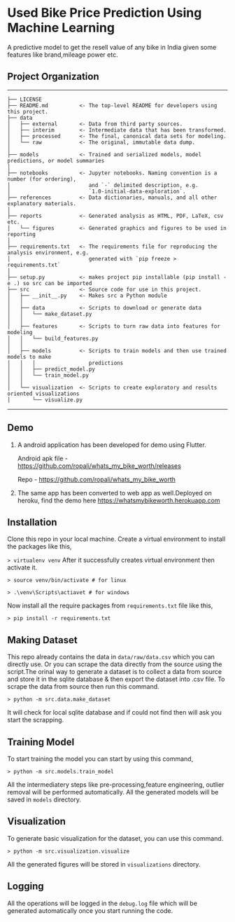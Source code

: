# Used Bike Price Prediction Using Machine Learning
A predictive model to get the resell value of any bike in India given some features like brand,mileage power etc.


## Project Organization
------------

    ├── LICENSE
    ├── README.md          <- The top-level README for developers using this project.
    ├── data
    │   ├── external       <- Data from third party sources.
    │   ├── interim        <- Intermediate data that has been transformed.
    │   ├── processed      <- The final, canonical data sets for modeling.
    │   └── raw            <- The original, immutable data dump.
    │
    ├── models             <- Trained and serialized models, model predictions, or model summaries
    │
    ├── notebooks          <- Jupyter notebooks. Naming convention is a number (for ordering),
    │                         and `-` delimited description, e.g.
    │                         `1.0-initial-data-exploration`.
    ├── references         <- Data dictionaries, manuals, and all other explanatory materials.
    │
    ├── reports            <- Generated analysis as HTML, PDF, LaTeX, csv etc.
    │   └── figures        <- Generated graphics and figures to be used in reporting
    │
    ├── requirements.txt   <- The requirements file for reproducing the analysis environment, e.g.
    │                         generated with `pip freeze > requirements.txt`
    │
    ├── setup.py           <- makes project pip installable (pip install -e .) so src can be imported
    ├── src                <- Source code for use in this project.
    │   ├── __init__.py    <- Makes src a Python module
    │   │
    │   ├── data           <- Scripts to download or generate data
    │   │   └── make_dataset.py
    │   │
    │   ├── features       <- Scripts to turn raw data into features for modeling
    │   │   └── build_features.py
    │   │
    │   ├── models         <- Scripts to train models and then use trained models to make
    │   │   │                 predictions
    │   │   ├── predict_model.py
    │   │   └── train_model.py
    │   │
    │   └── visualization  <- Scripts to create exploratory and results oriented visualizations
    │       └── visualize.py
    


--------
## Demo
1. A android application has been developed for demo using Flutter.

    Android apk file - https://github.com/ropali/whats_my_bike_worth/releases

    Repo - https://github.com/ropali/whats_my_bike_worth
2. The same app has been converted to web app as well.Deployed on heroku, find the demo here
https://whatsmybikeworth.herokuapp.com

## Installation
Clone this repo in your local machine. Create a virtual environment to install the packages like this,

```> virtualenv venv```
After it successfully creates virtual environment then activate it.

```
> source venv/bin/activate # for linux

> .\venv\Scripts\actiavet # for windows
```

Now install all the require packages from `requirements.txt` file like this,

```> pip install -r requirements.txt```


## Making Dataset
This repo already contains the data in `data/raw/data.csv` which you can directly use. Or you can scrape the data directly from the source using the script.The orinal way to generate a dataset is to collect a data from source and store it in the sqlite database & then export the dataset into .csv file.
To scrape the data from source then run this command.

```
> python -m src.data.make_dataset
```
It will check for local sqlite database and if could not find then will ask you start the scrapping.

## Training Model
To start training the model you can start by using this command,
```
> python -m src.models.train_model
```
All the intermediatery steps like pre-processing,feature engineering, outlier removal will be performed automatically. All the generated models will be saved in `models` directory.

## Visualization
To generate basic visualization for the dataset, you can use this command.

```
> python -m src.visualization.visualize
```

All the generated figures will be stored in `visualizations` directory.

## Logging 
All the operations will be logged in the `debug.log` file which will be generated automatically once you start running the code.